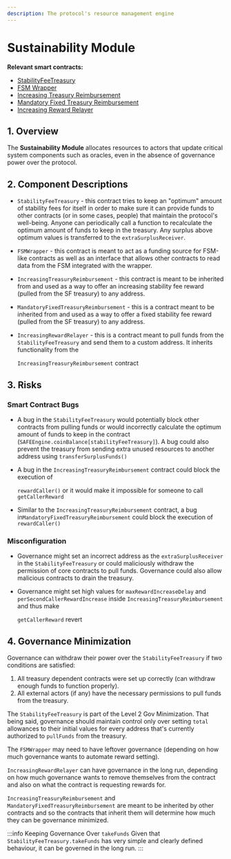 ```yaml
---
description: The protocol's resource management engine
---
```


# Sustainability Module

**Relevant smart contracts:**

* [StabilityFeeTreasury](https://github.com/reflexer-labs/geb/blob/master/src/single/StabilityFeeTreasury.sol)
* [FSM Wrapper](https://github.com/reflexer-labs/geb-fsm/blob/master/src/FSMWrapper.sol)
* [Increasing Treasury Reimbursement](https://github.com/reflexer-labs/geb-treasury-reimbursement/blob/master/src/reimbursement/single/IncreasingTreasuryReimbursement.sol)
* [Mandatory Fixed Treasury Reimbursement](https://github.com/reflexer-labs/geb-treasury-reimbursement/blob/master/src/reimbursement/single/MandatoryFixedTreasuryReimbursement.sol)
* [Increasing Reward Relayer](https://github.com/reflexer-labs/geb-treasury-reimbursement/blob/master/src/relayer/IncreasingRewardRelayer.sol)

## 1. Overview

The **Sustainability Module** allocates resources to actors that update critical system components such as oracles, even in the absence of governance power over the protocol.

## 2. Component Descriptions

* `StabilityFeeTreasury` - this contract tries to keep an "optimum" amount of stability fees for itself in order to make sure it can provide funds to other contracts (or in some cases, people) that maintain the protocol's well-being. Anyone can periodically call a function to recalculate the optimum amount of funds to keep in the treasury. Any surplus above optimum values is transferred to the `extraSurplusReceiver`.
* `FSMWrapper` - this contract is meant to act as a funding source for FSM-like contracts as well as an interface that allows other contracts to read data from the FSM integrated with the wrapper.
* `IncreasingTreasuryReimbursement` - this contract is meant to be inherited from and used as a way to offer an increasing stability fee reward (pulled from the SF treasury) to any address.
* `MandatoryFixedTreasuryReimbursement` - this is a contract meant to be inherited from and used as a way to offer a fixed stability fee reward (pulled from the SF treasury) to any address.
*   `IncreasingRewardRelayer` - this is a contract meant to pull funds from the `StabilityFeeTreasury` and send them to a custom address. It inherits functionality from the&#x20;

    `IncreasingTreasuryReimbursement` contract

## 3. Risks

### Smart Contract Bugs <a href="#coding-errors" id="coding-errors"></a>

* A bug in the `StabilityFeeTreasury` would potentially block other contracts from pulling funds or would incorrectly calculate the optimum amount of funds to keep in the contract (`SAFEEngine.coinBalance[stabilityFeeTreasury]`). A bug could also prevent the treasury from sending extra unused resources to another address using `transferSurplusFunds()`
*   A bug in the `IncreasingTreasuryReimbursement` contract could block the execution of&#x20;

    `rewardCaller()` or it would make it impossible for someone to call `getCallerReward`
* Similar to the `IncreasingTreasuryReimbursement` contract, a bug in`MandatoryFixedTreasuryReimbursement` could block the execution of `rewardCaller()`

### Misconfiguration

* Governance might set an incorrect address as the `extraSurplusReceiver` in the `StabilityFeeTreasury` or could maliciously withdraw the permission of core contracts to pull funds. Governance could also allow malicious contracts to drain the treasury.
*   Governance might set high values for `maxRewardIncreaseDelay` and `perSecondCallerRewardIncrease` inside `IncreasingTreasuryReimbursement` and thus make&#x20;

    `getCallerReward` revert

## 4. Governance Minimization

Governance can withdraw their power over the `StabilityFeeTreasury` if two conditions are satisfied:

1. All treasury dependent contracts were set up correctly (can withdraw enough funds to function properly).
2. All external actors (if any) have the necessary permissions to pull funds from the treasury.

The `StabilityFeeTreasury` is part of the Level 2 Gov Minimization. That being said, governance should maintain control only over setting `total` allowances to their initial values for every address that's currently authorized to `pullFunds` from the treasury.

The `FSMWrapper` may need to have leftover governance (depending on how much governance wants to automate reward setting).

`IncreasingRewardRelayer` can have governance in the long run, depending on how much governance wants to remove themselves from the contract and also on what the contract is requesting rewards for.

`IncreasingTreasuryReimbursement` and `MandatoryFixedTreasuryReimbursement` are meant to be inherited by other contracts and so the contracts that inherit them will determine how much they can be governance minimized.

:::info Keeping Governance Over `takeFunds`
Given that `StabilityFeeTreasury.takeFunds` has very simple and clearly defined behaviour, it can be governed in the long run.&#x20;
:::


